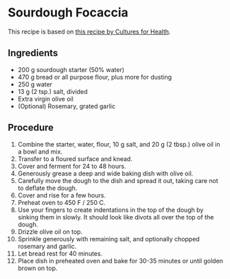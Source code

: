# Sourdough Focaccia

This recipe is based on [this recipe by Cultures for Health](https://www.culturesforhealth.com/learn/recipe/sourdough-recipes/sourdough-focaccia-rosemary-garlic/).

## Ingredients

* 200 g sourdough starter (50% water)
* 470 g bread or all purpose flour, plus more for dusting
* 250 g water
* 13 g (2 tsp.) salt, divided
* Extra virgin olive oil
* (Optional) Rosemary, grated garlic

## Procedure

1. Combine the starter, water, flour, 10 g salt, and 20 g (2 tbsp.) olive oil in a bowl and mix.
2. Transfer to a floured surface and knead.
3. Cover and ferment for 24 to 48 hours.
4. Generously grease a deep and wide baking dish with olive oil.
5. Carefully move the dough to the dish and spread it out, taking care not to deflate the dough.
6. Cover and rise for a few hours.
7. Preheat oven to 450 F / 250 C.
8. Use your fingers to create indentations in the top of the dough by sinking them in slowly. It should look like divots all over the top of the dough.
9. Drizzle olive oil on top.
9. Sprinkle generously with remaining salt, and optionally chopped rosemary and garlic.
10. Let bread rest for 40 minutes.
11. Place dish in preheated oven and bake for 30-35 minutes or until golden brown on top.
